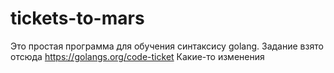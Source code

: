 # tickets-to-mars
Это простая программа для обучения синтаксису golang.
Задание взято отсюда https://golangs.org/code-ticket
Какие-то изменения
